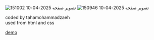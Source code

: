 ![تصویر صفحه 2025-04-10 151002](https://github.com/user-attachments/assets/7cadf2c6-c2d7-48ab-8338-9c23c2a58448)
![تصویر صفحه 2025-04-10 150946](https://github.com/user-attachments/assets/01745e0d-d868-4217-8a18-bc54d735ad90)









coded by tahamohammadzaeh
<br>
used from html and css 
<br>






[demo]( https://taha-mohammadzadeh-web.github.io/avada/)
